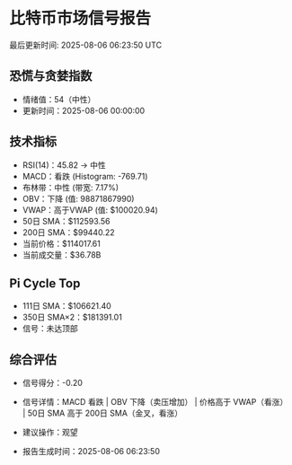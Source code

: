 # 比特币市场信号报告

最后更新时间: 2025-08-06 06:23:50 UTC

## 恐慌与贪婪指数
- 情绪值：54（中性）
- 更新时间：2025-08-06 00:00:00

## 技术指标
- RSI(14)：45.82 → 中性
- MACD：看跌 (Histogram: -769.71)
- 布林带：中性 (带宽: 7.17%)
- OBV：下降 (值: 98871867990)
- VWAP：高于VWAP (值: $100020.94)
- 50日 SMA：$112593.56
- 200日 SMA：$99440.22
- 当前价格：$114017.61
- 当前成交量：$36.78B

## Pi Cycle Top
- 111日 SMA：$106621.40
- 350日 SMA×2：$181391.01
- 信号：未达顶部

## 综合评估
- 信号得分：-0.20
- 信号详情：MACD 看跌 | OBV 下降（卖压增加） | 价格高于 VWAP（看涨） | 50日 SMA 高于 200日 SMA（金叉，看涨）
- 建议操作：观望

- 报告生成时间：2025-08-06 06:23:50